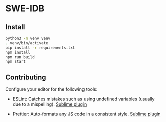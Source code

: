 # SWE-IDB

## Install
```bash
python3 -m venv venv
. venv/bin/activate
pip install -r requirements.txt
npm install
npm run build
npm start
```

## Contributing

Configure your editor for the following tools:

* ESLint: Catches mistakes such as using undefined variables (usually due to a mispelling). [Sublime plugin](https://github.com/roadhump/SublimeLinter-eslint)

* Prettier: Auto-formats any JS code in a consistent style. [Sublime plugin](https://github.com/jonlabelle/SublimeJsPrettier)